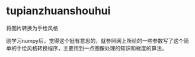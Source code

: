 # tupianzhuanshouhui
将图片转换为手绘风格

刚学习numpy后，觉得这个挺有意思的，就参照网上所给的一些参数写了这个简单的手绘风格转换程序，主要用到一点图像处理的知识和梯度的算法。
